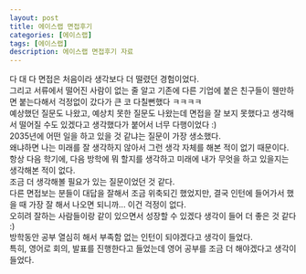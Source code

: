 ```yaml
---
layout: post
title: 에이스랩 면접후기
categories: [에이스랩]
tags: [에이스랩]
description: 에이스랩 면접후기 자료
---
```


다 대 다 면접은 처음이라 생각보다 더 떨렸던 경험이었다.  
그리고 서류에서 떨어진 사람이 없는 줄 알고 기존에 다른 기업에 붙은 친구들이 웬만하면 붙는다해서 걱정없이 갔다가 큰 코 다칠뻔했다 ㅋㅋㅋㅋ  
예상했던 질문도 나왔고, 예상치 못한 질문도 나왔는데 면접을 잘 보지 못했다고 생각해서 떨어질 수도 있겠다고 생각했다가 붙어서 너무 다행이었다 :)  
2035년에 어떤 일을 하고 있을 것 같냐는 질문이 가장 생소했다.  
왜냐하면 나는 미래를 잘 생각하지 않아서 그런 생각 자체를 해본 적이 없기 때문이다.  
항상 다음 학기에, 다음 방학에 뭐 할지를 생각하고 미래에 내가 무엇을 하고 있을지는 생각해본 적이 없다.  
조금 더 생각해볼 필요가 있는 질문이었던 것 같다.  
다른 면접보는 분들이 대답을 잘해서 조금 위축되긴 했었지만, 결국 인턴에 들어가서 했을 때 가장 잘 해서 나오면 되니까... 이건 걱정이 없다.  
오히려 잘하는 사람들이랑 같이 있으면서 성장할 수 있겠다 생각이 들어 더 좋은 것 같다 :)  
방학동안 공부 열심히 해서 부족함 없는 인턴이 되야겠다고 생각이 들었다.  
특히, 영어로 회의, 발표를 진행한다고 들었는데 영어 공부를 조금 더 해야겠다고 생각이 들었다.
